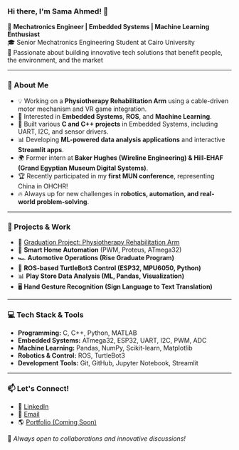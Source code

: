### Hi there, I'm Sama Ahmed! 👋

🚀 **Mechatronics Engineer | Embedded Systems | Machine Learning Enthusiast**  
🎓 Senior Mechatronics Engineering Student at Cairo University  
📌 Passionate about building innovative tech solutions that benefit people, the environment, and the market  

---

### 🌟 About Me
- 💡 Working on a **Physiotherapy Rehabilitation Arm** using a cable-driven motor mechanism and VR game integration.
- 🤖 Interested in **Embedded Systems**, **ROS**, and **Machine Learning**.
- 🔧 Built various **C and C++ projects** in Embedded Systems, including UART, I2C, and sensor drivers.
- 📊 Developing **ML-powered data analysis applications** and interactive **Streamlit apps**.
- 🌍 Former intern at **Baker Hughes (Wireline Engineering) & Hill-EHAF (Grand Egyptian Museum Digital Systems)**.
- 🏆 Recently participated in my **first MUN conference**, representing China in OHCHR!
- 🔥 Always up for new challenges in **robotics, automation, and real-world problem-solving**.

---

### 🔨 Projects & Work
- 🦾 [Graduation Project: Physiotherapy Rehabilitation Arm](#)
- 🏡 **Smart Home Automation** (PWM, Proteus, ATmega32)
- 🏎 **Automotive Operations (Rise Graduate Program)**
- 🤖 **ROS-based TurtleBot3 Control (ESP32, MPU6050, Python)**
- 📊 **Play Store Data Analysis (ML, Pandas, Visualization)**
- 🖥 **Hand Gesture Recognition (Sign Language to Text Translation)**

---

### 💻 Tech Stack & Tools
- **Programming:** C, C++, Python, MATLAB
- **Embedded Systems:** ATmega32, ESP32, UART, I2C, PWM, ADC
- **Machine Learning:** Pandas, NumPy, Scikit-learn, Matplotlib
- **Robotics & Control:** ROS, TurtleBot3
- **Development Tools:** Git, GitHub, Jupyter Notebook, Streamlit

---

### 📫 Let's Connect!
- 💼 [LinkedIn](linkedin.com/in/sama-abdelaal/)  
- 📧 [Email](samaabdelaal275@gmail.com)  
- 🌎 [Portfolio (Coming Soon)](#)  

🚀 *Always open to collaborations and innovative discussions!*

